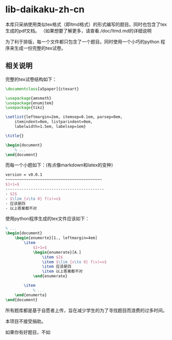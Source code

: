 # lib-daikaku-zh-cn
本库只采纳使用类似tex格式（即ltmd格式）的形式编写的题目。同时也包含了tex生成的pdf文档。
（如果想要了解更多，请查看./doc/ltmd.md的详细说明

为了利于排版，每一个文件都只包含了一个题目。同时使用一个小巧的python 程序来生成一份完整的tex试卷。

## 相关说明
完整的tex试卷结构如下：
``` latex
\documentclass[a5paper]{ctexart}

\usepackage{amsmath}
\usepackage{enumitem}
\usepackage{tikz}

\setlist{leftmargin=2em, itemsep=0.1em, parsep=0em,
	itemindent=0em, listparindent=0em,
	labelwidth=1.5em, labelsep=1em}

\title{}

\begin{document}
	% ...
\end{document}
```

而每一个小题如下：(有点像markdown和latex的变种）
``` latex
version = v0.0.1
~~~~~~~~~~~~~~~~~~~~~~~~~~~~~~~~~~~~~~~~~~
$1+1=$
-------------------------------------------
- $2$
- $\lim_{x\to 0} f(x)=x$
- 应该是四
- 以上答案都不对
```

使用python程序生成的tex文件应该如下：
``` latex
% ...
\begin{document}
	\begin{enumerte}[1., leftmargin=4em]
		\item
			$1+1=$
			\begin{enumerate}[A.]
				\item $2$
				\item $\lim_{x\to 0} f(x)=x$
				\item 应该是四
				\item 以上答案都不对
			\end{enumerate}

		\item
			% ...
	\end{enumerta}
\end{document}
```

所有题库都是基于自愿者上传，旨在减少学生的为了寻找题目而浪费的过多时间。

本项目不接受捐助。

如果你有好题目，不如
